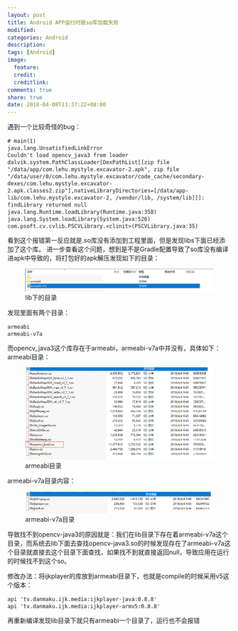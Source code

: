 ```yaml
---
layout: post
title: Android APP运行时报so库加载失败
modified:
categories: Android
description:
tags: [Android]
image:
  feature:
  credit:
  creditlink:
comments: true
share: true
date: 2018-04-08T11:37:22+08:00
---
```


遇到一个比较奇怪的bug：

	# main(1)
	java.lang.UnsatisfiedLinkError
	Couldn't load opencv_java3 from loader dalvik.system.PathClassLoader[DexPathList[[zip file "/data/app/com.lehu.mystyle.excavator-2.apk", zip file "/data/user/0/com.lehu.mystyle.excavator/code_cache/secondary-dexes/com.lehu.mystyle.excavator-2.apk.classes2.zip"],nativeLibraryDirectories=[/data/app-lib/com.lehu.mystyle.excavator-2, /vendor/lib, /system/lib]]]: findLibrary returned null
	java.lang.Runtime.loadLibrary(Runtime.java:358)
	java.lang.System.loadLibrary(System.java:526)
	com.psoft.cv.cvlib.PSCVLibrary.<clinit>(PSCVLibrary.java:35)


看到这个报错第一反应就是.so库没有添加到工程里面，但是发现libs下面已经添加了这个库。
进一步查看这个问题，想到是不是Gradle配置导致了so库没有编译进apk中导致的，将打包好的apk解压发现如下的目录：

<figure class="center">
	<img src="/images/20180408114215.png" alt="">
	<figcaption>lib下的目录</figcaption>
</figure>

发现里面有两个目录：

	armeabi
	armeabi-v7a

而opencv_java3这个库存在于armeabi，armeabi-v7a中并没有，具体如下：
armeabi目录：

<figure class="center">
	<img src="/images/20180408115435.png" alt="">
	<figcaption>armeabi目录</figcaption>
</figure>

armeabi-v7a目录内容：

<figure class="center">
	<img src="/images/20180408115628.png" alt="">
	<figcaption>armeabi-v7a目录</figcaption>
</figure>

<!--more-->

导致找不到opencv-java3的原因就是：我们在lib目录下存在着armeabi-v7a这个目录，而系统去lib下面去查找opencv-java3.so的时候发现存在了armeabi-v7a这个目录就直接去这个目录下面查找，如果找不到就直接返回null，导致应用在运行的时候找不到这个so。

修改办法：将ijkplayer的库放到armeabi目录下，也就是compile的时候采用v5这个版本：

    api 'tv.danmaku.ijk.media:ijkplayer-java:0.8.8'
    api 'tv.danmaku.ijk.media:ijkplayer-armv5:0.8.8'

再重新编译发现lib目录下就只有armeabi一个目录了，运行也不会报错


